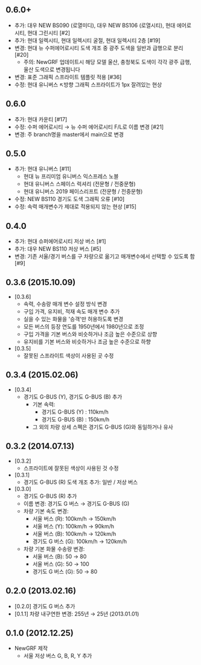 0.6.0+
-----
 * 추가: 대우 NEW BS090 (로열미디), 대우 NEW BS106 (로열시티), 현대 에어로시티, 현대 그린시티 [#2]
 * 추가: 현대 일렉시티, 현대 일렉시티 굴절, 현대 일렉시티 2층 [#19]
 * 변경: 현대 뉴 수퍼에어로시티 도색 개조 중 광주 도색을 일반과 급행으로 분리 [#20]
   - 주의: NewGRF 업데이트시 해당 모델 울산, 충청북도 도색이 각각 광주 급행, 울산 도색으로 변경됩니다
 * 변경: 표준 그래픽 스프라이트 템플릿 적용 [#36] 
 * 수정: 현대 유니버스 ↖방향 그래픽 스프라이트가 1px 잘려있는 현상

0.6.0
-----
  * 추가: 현대 카운티 [#17]
  * 수정: 수퍼 에어로시티 → 뉴 수퍼 에어로시티 F/L로 이름 변경 [#21]
  * 변경: 주 branch명을 master에서 main으로 변경

0.5.0
-----
  * 추가: 현대 유니버스 [#11]
    * 현대 뉴 프리미엄 유니버스 익스프레스 노블
    * 현대 유니버스 스페이스 럭셔리 (전문형 / 전중문형)
    * 현대 유니버스 2019 페이스리프트 (전문형 / 전중문형)
  * 수정: NEW BS110 경기도 도색 그래픽 오류 [#10]
  * 수정: 속력 매개변수가 제대로 적용되지 않는 현상 [#15]

0.4.0
-----
  * 추가: 현대 슈퍼에어로시티 저상 버스 [#1]
  * 추가: 대우 NEW BS110 저상 버스 [#5]
  * 변경: 기존 서울/경기 버스를 구 차량으로 옮기고 매개변수에서 선택할 수 있도록 함 [#9]


0.3.6 (2015.10.09)
-----
 * [0.3.6]
   - 속력, 수송량 매개 변수 설정 방식 변경
   - 구입 가격, 유지비, 적재 속도 매개 변수 추가
   - 실을 수 있는 화물을 '승객'만 허용하도록 변경
   - 모든 버스의 등장 연도를 1950년에서 1980년으로 조정
   - 구입 가격을 기본 버스와 비슷하거나 조금 높은 수준으로 상향
   - 유지비를 기본 버스와 비슷하거나 조금 높은 수준으로 하향
 * [0.3.5]
   - 잘못된 스프라이트 색상이 사용된 곳 수정

0.3.4 (2015.02.06)
-----
 * [0.3.4]
   - 경기도 G-BUS (Y), 경기도 G-BUS (B) 추가
     - 기본 속력:
       - 경기도 G-BUS (Y) : 110km/h
       - 경기도 G-BUS (B) : 150km/h
     - 그 외의 차량 상세 스펙은 경기도 G-BUS (G)와 동일하거나 유사

0.3.2 (2014.07.13)
-----
 * [0.3.2]
   - 스프라이트에 잘못된 색상이 사용된 것 수정
 * [0.3.1]
   - 경기도 G-BUS (R) 도색 개조 추가: 일반 / 저상 버스
 * [0.3.0]
   - 경기도 G-BUS (R) 추가
   - 이름 변경: 경기도 G 버스 → 경기도 G-BUS (G)
   - 차량 기본 속도 변경:
     - 서울 버스 (R): 100km/h → 150km/h
     - 서울 버스 (Y): 100km/h → 90km/h
     - 서울 버스 (B): 100km/h → 120km/h
     - 경기도 G 버스 (G): 100km/h → 120km/h
   - 차량 기본 화물 수송량 변경:
     - 서울 버스 (B): 50 → 80
     - 서울 버스 (G): 50 → 100
     - 경기도 G 버스 (G): 50 → 80

0.2.0 (2013.02.16)
-----
 * [0.2.0] 경기도 G 버스 추가
 * [0.1.1] 차량 내구연한 변경: 255년 → 25년 (2013.01.01)


0.1.0 (2012.12.25)
-----
 * NewGRF 제작
   - 서울 저상 버스 G, B, R, Y 추가